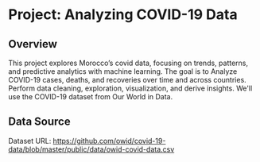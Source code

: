 # Project: Analyzing COVID-19 Data

## Overview

This project explores Morocco’s covid data, focusing on trends, patterns, and predictive analytics with machine learning. The goal is  to Analyze COVID-19 cases, deaths, and recoveries over time and across countries. Perform data cleaning, exploration, visualization, and derive insights.
We'll use the COVID-19 dataset from Our World in Data.

## Data Source

Dataset URL:
https://github.com/owid/covid-19-data/blob/master/public/data/owid-covid-data.csv
